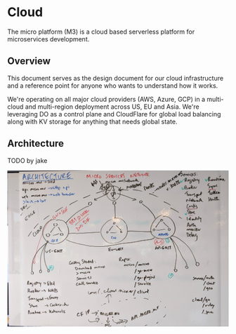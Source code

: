 # Cloud

The micro platform (M3) is a cloud based serverless platform for microservices development.

## Overview

This document serves as the design document for our cloud infrastructure and a reference 
point for anyone who wants to understand how it works.

We're operating on all major cloud providers (AWS, Azure, GCP) in a multi-cloud and multi-region 
deployment across US, EU and Asia. We're leveraging DO as a control plane and CloudFlare for 
global load balancing along with KV storage for anything that needs global state.

## Architecture

TODO by jake

<img src="../images/cloud.jpg" />
